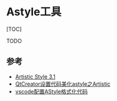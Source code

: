 # Astyle工具

[TOC]



TODO



## 参考

- [Artistic Style 3.1](https://www.kancloud.cn/nikola0618/astyle/830857)
- [QtCreator设置代码美化astyle之Artistic](https://blog.csdn.net/qq_33154343/article/details/101397429)
- [vscode配置AStyle格式化代码](https://blog.csdn.net/weixin_45459486/article/details/121677244)